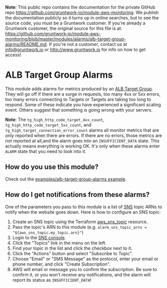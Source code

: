 **Note**: This public repo contains the documentation for the private GitHub repo <https://github.com/gruntwork-io/module-aws-monitoring>.
We publish the documentation publicly so it turns up in online searches, but to see the source code, you must be a Gruntwork customer.
If you're already a Gruntwork customer, the original source for this file is at: <https://github.com/gruntwork-io/module-aws-monitoring/blob/master/modules/alarms/alb-target-group-alarms/README.md>.
If you're not a customer, contact us at <info@gruntwork.io> or <http://www.gruntwork.io> for info on how to get access!

# ALB Target Group Alarms

This module adds alarms for metrics produced by an [ALB Target Group](
http://docs.aws.amazon.com/elasticloadbalancing/latest/application/load-balancer-target-groups.html). They will go off 
if there are a surge in requests, too many 4xx or 5xx errors, too many errors connecting to Targets or Targets are
 taking too long to respond. Some of these indicate you have experienced a significant scaling event. Others
suggest that something is going wrong with your servers.

**Note**: The `tg_high_http_code_target_4xx_count`, `tg_high_http_code_target_5xx_count`, and 
`tg_high_target_connection_error_count` alarms all monitor metrics that are only reported when there are errors. If 
 there are no errors, those metrics are not reported at all,and the alarm goes into an `INSUFFICIENT_DATA` state. This 
 actually means everything is working OK. It's only when these alarms enter `ALARM` state that you need to look into it.

## How do you use this module?

Check out the [examples/alb-target-group-alarms example](/examples/alb-target-group-alarms).

## How do I get notifications from these alarms?

One of the parameters you pass to this module is a list of [SNS](https://aws.amazon.com/sns/) topic ARNs to notify when
the website goes down. Here is how to configure an SNS topic:

1. Create an SNS topic using the Terraform [aws_sns_topic](https://www.terraform.io/docs/providers/aws/r/sns_topic.html) resource.
2. Pass the topic's ARN to this module (e.g. `alarm_sns_topic_arns = "${aws_sns_topic.my_topic.arn}"`)
3. Login to the [SNS console](https://console.aws.amazon.com/sns/v2/home).
4. Click the "Topics" link in the menu on the left.
5. Find your topic in the list and click the checkbox next to it.
6. Click the "Actions" button and select "Subscribe to Topic".
7. Choose "Email" or "SMS Message" as the protocol, enter your email or phone number, and click "Create Subscription".
8. AWS will email or message you to confirm the subscription. Be sure to confirm it, or you won't receive any
   notifications, and the alarm will report its status as `INSUFFICIENT_DATA`!